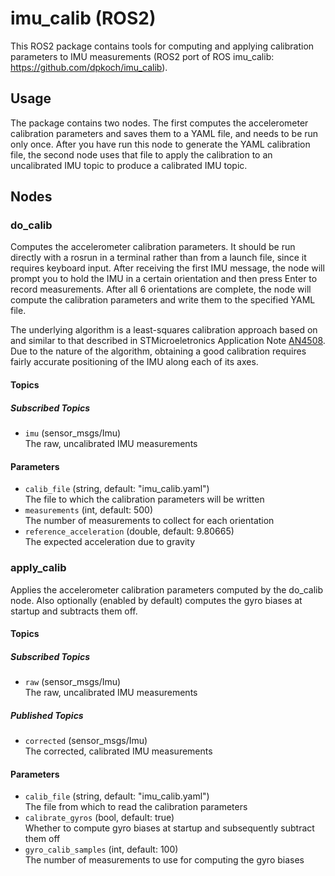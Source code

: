 # imu_calib (ROS2)

This ROS2 package contains tools for computing and applying calibration parameters to IMU measurements (ROS2 port of ROS imu_calib: https://github.com/dpkoch/imu_calib).

## Usage
The package contains two nodes. The first computes the accelerometer calibration parameters and saves them to a YAML file, and needs to be run only once. After you have run this node to generate the YAML calibration file, the second node uses that file to apply the calibration to an uncalibrated IMU topic to produce a calibrated IMU topic.

## Nodes

### do_calib
Computes the accelerometer calibration parameters. It should be run directly with a rosrun in a terminal rather than from a launch file, since it requires keyboard input. After receiving the first IMU message, the node will prompt you to hold the IMU in a certain orientation and then press Enter to record measurements. After all 6 orientations are complete, the node will compute the calibration parameters and write them to the specified YAML file.

The underlying algorithm is a least-squares calibration approach based on and similar to that described in STMicroeletronics Application Note [AN4508](http://www.st.com/content/ccc/resource/technical/document/application_note/a0/f0/a0/62/3b/69/47/66/DM00119044.pdf/files/DM00119044.pdf/jcr:content/translations/en.DM00119044.pdf). Due to the nature of the algorithm, obtaining a good calibration requires fairly accurate positioning of the IMU along each of its axes.

#### Topics

##### Subscribed Topics
- `imu` (sensor_msgs/Imu) <br>
  The raw, uncalibrated IMU measurements

#### Parameters
- `calib_file` (string, default: "imu_calib.yaml") <br>
  The file to which the calibration parameters will be written
- `measurements` (int, default: 500) <br>
  The number of measurements to collect for each orientation
- `reference_acceleration` (double, default: 9.80665) <br>
  The expected acceleration due to gravity

### apply_calib
Applies the accelerometer calibration parameters computed by the do_calib node. Also optionally (enabled by default) computes the gyro biases at startup and subtracts them off.

#### Topics

##### Subscribed Topics
- `raw` (sensor_msgs/Imu) <br>
  The raw, uncalibrated IMU measurements

##### Published Topics
- `corrected` (sensor_msgs/Imu) <br>
  The corrected, calibrated IMU measurements

#### Parameters
- `calib_file` (string, default: "imu_calib.yaml") <br>
  The file from which to read the calibration parameters
- `calibrate_gyros` (bool, default: true) <br>
  Whether to compute gyro biases at startup and subsequently subtract them off
- `gyro_calib_samples` (int, default: 100) <br>
  The number of measurements to use for computing the gyro biases
